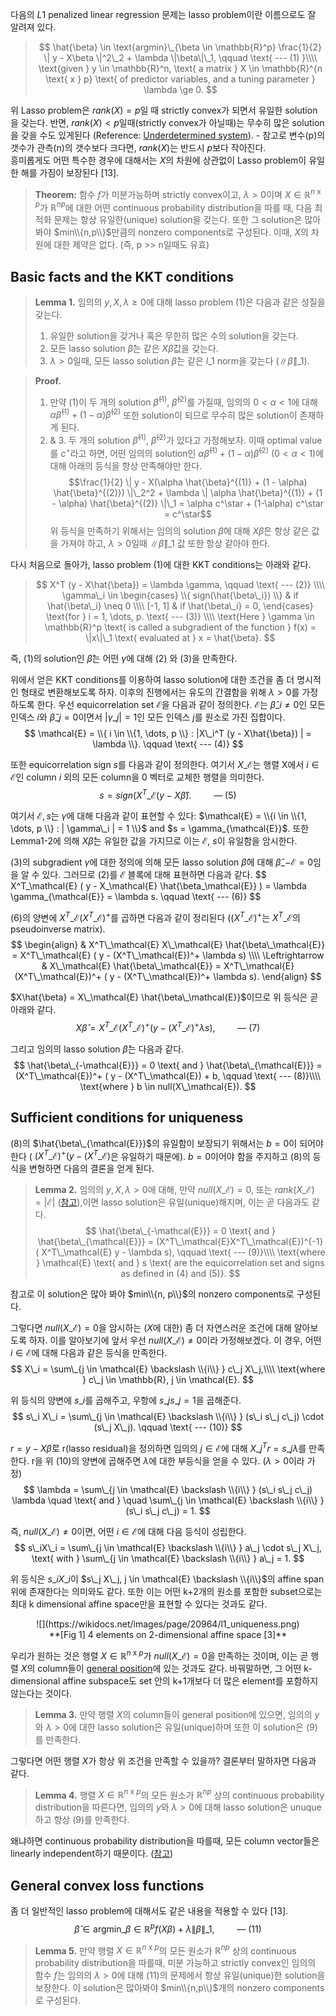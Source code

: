 <script type="text/x-mathjax-config">
MathJax.Hub.Config({
    displayAlign: "center"
});
</script>

다음의 $L1$ penalized linear regression 문제는 lasso problem이란 이름으로도 잘 알려져 있다.
>$$
>\hat{\beta} \in \text{argmin}\_{\beta \in \mathbb{R}^p} \frac{1}{2} \| y - X\beta \|^2\_2 + \lambda \|\beta\|\_1, \qquad \text{ --- (1) }\\\\
>\text{given } y \in \mathbb{R}^n, \text{ a matrix } X \in \mathbb{R}^{n \text{ x } p} \text{ of predictor variables, and a tuning parameter } \lambda \ge 0.
>$$

위 Lasso problem은 $rank(X) = p$일 때 strictly convex가 되면서 유일한 solution을 갖는다. 반면, $rank(X) < p$일때(strictly convex가 아닐때)는 무수히 많은 solution을 갖을 수도 있게된다 (Reference: [
Underdetermined system](https://en.wikipedia.org/wiki/Underdetermined_system)). - 참고로 변수(p)의 갯수가 관측(n)의 갯수보다 크다면, $rank(X)$는 반드시 $p$보다 작아진다.<br/>
흥미롭게도 어떤 특수한 경우에 대해서는 $X$의 차원에 상관없이 Lasso problem이 유일한 해를 가짐이 보장된다 [13].

>**Theorem:** 함수 $f$가 미분가능하며 strictly convex이고, $\lambda > 0$이며 $X \in \mathbb{R}^{n  \text{ x } p}$가 $\mathbb{R}^{np}$에 대한 어떤 continuous probability distribution을 따를 때, 다음 최적화 문제는 항상 유일한(unique) solution을 갖는다. 또한 그 solution은 많아봐야 $min\\{n,p\\}$만큼의 nonzero components로 구성된다. 이때, $X$의 차원에 대한 제약은 없다. (즉, p >> n일때도 유효)

## Basic facts and the KKT conditions

> **Lemma 1.** 임의의 $y, X, \lambda \ge 0$에 대해 lasso problem (1)은 다음과 같은 성질을 갖는다.
> 
> 1. 유일한 solution을 갖거나 혹은 무한히 많은 수의 solution을 갖는다.
> 2. 모든 lasso solution $\hat{\beta}$는 같은 $X\hat{\beta}$값을 갖는다.
>3. $\lambda > 0$일때, 모든 lasso solution $\hat{\beta}$는 같은 $l\_1$ norm을 갖는다 ($\|\hat{\beta}\|\_1$).

$$\text{ }$$

> **Proof.**<br/>
> 1. 만약 (1)이 두 개의 solution $\hat{\beta}^{(1)}$, $\hat{\beta}^{(2)}$를 가질때, 임의의 $0 < \alpha < 1$에 대해 $\alpha \hat{\beta}^{(1)} + (1 - \alpha) \hat{\beta}^{(2)}$ 또한 solution이 되므로 무수히 많은 solution이 존재하게 된다.<br/>
> 2. & 3. 두 개의 solution $\hat{\beta}^{(1)}$, $\hat{\beta}^{(2)}$가 있다고 가정해보자. 이때 optimal value를 $c^\star$라고 하면, 어떤 임의의 solution인 $\alpha \hat{\beta}^{(1)} + (1 - \alpha) \hat{\beta}^{(2)}$ ($0 < \alpha < 1$)에 대해 아래의 등식을 항상 만족해야만 한다.
>  $$\frac{1}{2} \| y - X(\alpha \hat{\beta}^{(1)} + (1 - \alpha) \hat{\beta}^{(2)}) \|\_2^2 + \lambda \| \alpha \hat{\beta}^{(1)} + (1 - \alpha) \hat{\beta}^{(2)} \|\_1 = \alpha c^\star + (1-\alpha) c^\star = c^\star$$
> 위 등식을 만족하기 위해서는 임의의 solution $\hat{\beta}$에 대해 $X\hat{\beta}$은 항상 같은 값을 가져야 하고, $\lambda > 0$일때 $\| \hat{\beta} \|\_1$ 값 또한 항상 같아야 한다.


다시 처음으로 돌아가, lasso problem (1)에 대한 KKT conditions는 아래와 같다.
>$$
>X^T (y - X\hat{\beta}) = \lambda \gamma, \qquad \text{ --- (2)} \\\\
>\gamma\_i \in 
> \begin{cases}
> \\{ sign(\hat{\beta\_i}) \\} & if \hat{\beta\_i} \neq 0 \\\\
> [-1, 1] & if \hat{\beta\_i} = 0,
> \end{cases}
> \text{for } i = 1, \dots, p. \text{ --- (3)} \\\\
> \text{Here } \gamma \in \mathbb{R}^p \text{ is called a subgradient of the function } f(x) = \|x\|\_1 \text{ evaluated at } x = \hat{\beta}.
>$$

즉, (1)의 solution인 $\hat{\beta}$는 어떤 $\gamma$에 대해 (2) 와 (3)을 만족한다. 

위에서 얻은 KKT conditions를 이용하여 lasso solution에 대한 조건을 좀 더 명시적인 형태로 변환해보도록 하자. 이후의 진행에서는 유도의 간결함을 위해 $\lambda > 0$를 가정하도록 한다. 우선 equicorrelation set $\mathcal{E}$을 다음과 같이 정의한다. $\mathcal{E}$는 $\hat{\beta}\_i \neq 0$인 모든 인덱스 $i$와 $\hat{\beta}\_j = 0$이면서 $|\gamma\_j| = 1$인 모든 인덱스 $j$를 원소로 가진 집합이다.
$$
\mathcal{E} = \\{ i \in \\{1, \dots, p \\}  : |X\_i^T (y - X\hat{\beta}) | = \lambda \\}. \qquad \text{ --- (4)}
$$

또한 equicorrelation sign $s$를 다음과 같이 정의한다. 여기서 $X\_\mathcal{E}$는 행렬 X에서 $i \in \mathcal{E}$인 column $i$ 외의 모든 column을 0 벡터로 교체한 행렬을 의미한다.
$$
s = sign(X^T\_\mathcal{E} (y -X\hat{\beta}). \qquad \text{ --- (5)}
$$

여기서 $\mathcal{E}, s$는 $\gamma$에 대해 다음과 같이 표현할 수 있다: $\mathcal{E} = \\{i \in \\{1, \dots, p \\} : | \gamma\_i | = 1 \\}$ and $s = \gamma\_\{\mathcal{E}}$. 또한 Lemma1-2에 의해 $X\hat{\beta}$는 유일한 값을 가지므로 이는 $\mathcal{E}$, $s$이 유일함을 암시한다.

(3)의 subgradient $\gamma$에 대한 정의에 의해 모든 lasso solution $\hat{\beta}$에 대해 $\hat{\beta}\_{-\mathcal{E}} = 0$임을 알 수 있다. 그러므로 (2)를 $\mathcal{E}$ 블록에 대해 표현하면 다음과 같다.
$$
X^T\_\mathcal{E} ( y - X\_\mathcal{E} \hat{\beta\_\mathcal{E}} ) = \lambda \gamma\_\{\mathcal{E}} =  \lambda s. \qquad \text{ --- (6)}
$$

(6)의 양변에 $X^T\_\mathcal{E} (X^T\_\mathcal{E})^+$를 곱하면 다음과 같이 정리된다 ($(X^T\_\mathcal{E})^+$는 $X^T\_\mathcal{E}$의 pseudoinverse matrix).
$$
\begin{align}
& X^T\_\mathcal{E} X\_\mathcal{E} \hat{\beta\_\mathcal{E}} = X^T\_\mathcal{E} ( y - (X^T\_\mathcal{E})^+  \lambda s) \\\\
\Leftrightarrow
& X\_\mathcal{E} \hat{\beta\_\mathcal{E}} = X^T\_\mathcal{E} (X^T\_\mathcal{E})^+ ( y - (X^T\_\mathcal{E})^+  \lambda s).
\end{align}
$$

$X\hat{\beta} = X\_\mathcal{E} \hat{\beta\_\mathcal{E}}$이므로 위 등식은 곧 아래와 같다.
$$
X \hat{\beta} = X^T\_\mathcal{E} (X^T\_\mathcal{E})^+ ( y - (X^T\_\mathcal{E})^+  \lambda s), \qquad \text{ --- (7)}
$$

그리고 임의의 lasso solution $\hat{\beta}$는 다음과 같다.
$$
\hat{\beta\_{-\mathcal{E}}} = 0 \text{ and } \hat{\beta\_{\mathcal{E}}} = (X^T\_\mathcal{E})^+ ( y - (X^T\_\mathcal{E}) + b, \qquad \text{ --- (8)}\\\\
\text{where } b \in null(X\_\mathcal{E}).
$$

## Sufficient conditions for uniqueness

(8)의 $\hat{\beta\_{\mathcal{E}}}$의 유일함이 보장되기 위해서는 $b=0$이 되어야 한다 ( $(X^T\_\mathcal{E})^+ ( y - (X^T\_\mathcal{E})$은 유일하기 때문에). $b=0$이어야 함을 주지하고 (8)의 등식을 변형하면 다음의 결론을 얻게 된다.

>**Lemma 2.** 임의의 $y, X, \lambda > 0$에 대해, 만약 $null(X\_\mathcal{E}) = {0}$, 또는 $rank(X\_\mathcal{E}) = |\mathcal{E}|$ ([참고](https://www.quora.com/When-the-null-space-of-a-matrix-is-the-zero-vector-the-matrix-is-invertible-Why/answer/Alexander-Farrugia)),이면 lasso solution은 유일(unique)해지며, 이는 곧 다음과도 같다.
>$$
>\hat{\beta\_{-\mathcal{E}}} = 0 \text{ and } \hat{\beta\_{\mathcal{E}}} = (X^T\_\mathcal{E}X^T\_\mathcal{E})^{-1} ( X^T\_\mathcal{E} y - \lambda s), \qquad \text{ --- (9)}\\\\
>\text{where } \mathcal{E} \text{ and } s \text{ are the equicorrelation set and signs as defined in (4) and (5)}.
>$$

참고로 이 solution은 많아 봐야 $min\\{n, p\\}$의 nonzero components로 구성된다.

그렇다면 $null(X\_\mathcal{E}) = {0}$을 암시하는 ($X$에 대한) 좀 더 자연스러운 조건에 대해 알아보도록 하자. 이를 알아보기에 앞서 우선 $null(X\_\mathcal{E}) \neq {0}$이라 가정해보겠다. 이 경우, 어떤 $i \in \mathcal{E}$에 대해 다음과 같은 등식을 만족한다.
$$
X\_i = \sum\_{j \in \mathcal{E} \backslash \\{i\\} } c\_j X\_j,\\\\
\text{where } c\_j \in \mathbb{R}, j \in \mathcal{E}.
$$

위 등식의 양변에 $s\_i$를 곱해주고, 우항에 $s\_j s\_j = 1$을 곱해준다.
$$
s\_i X\_i = \sum\_{j \in \mathcal{E} \backslash \\{i\\} } (s\_i s\_j c\_j) \cdot (s\_j X\_j). \qquad \text{ --- (10)}
$$

$r = y - X \hat{\beta}$로 r(lasso residual)을 정의하면 임의의 $j \in \mathcal{E}$에 대해 $X\_j^T r = s\_j \lambda$를 만족한다. r을 위 (10)의 양변에 곱해주면 $\lambda$에 대한 부등식을 얻을 수 있다. ($\lambda > 0$이라 가정)
$$
\lambda = \sum\_{j \in \mathcal{E} \backslash \\{i\\} } (s\_i s\_j c\_j) \lambda \quad \text{ and } \quad \sum\_{j \in \mathcal{E} \backslash \\{i\\} } (s\_i s\_j c\_j) = 1.
$$

즉, $null(X\_\mathcal{E}) \neq {0}$이면, 어떤 $i \in \mathcal{E}$에 대해 다음 등식이 성립한다.
$$
s\_iX\_i = \sum\_{j \in \mathcal{E} \backslash \\{i\\} } a\_j \cdot s\_j X\_j, \text{ with } \sum\_{j \in \mathcal{E} \backslash \\{i\\} } a\_j = 1.
$$

위 등식은 $s\_iX\_i$이 $s\_j X\_j, j \in \mathcal{E} \backslash \\{i\\}$의 affine span 위에 존재한다는 의미와도 같다. 또한 이는 어떤 k+2개의 원소를 포함한 subset으로는 최대 k dimensional affine space만을 표현할 수 있다는 것과도 같다. 
<center>
![](https://wikidocs.net/images/page/20964/l1_uniqueness.png)<br/>
**[Fig 1] 4 elements on 2-dimensional affine space [3]**
</center>

우리가 원하는 것은 행렬 $X \in \mathbb{R}^{n \text{ x } p}$가 $null(X\_\mathcal{E}) = {0}$을 만족하는 것이며, 이는 곧 행렬 $X$의 column들이 [general position](https://en.wikipedia.org/wiki/General_position)에 있는 것과도 같다. 바꿔말하면, 그 어떤 k-dimensional affine subspace도 set 안의 k+1개보다 더 많은 element를 포함하지 않는다는 것이다.

>**Lemma 3.** 만약 행렬 $X$의 column들이 general position에 있으면, 임의의 $y$와 $\lambda > 0$에 대한 lasso solution은 유일(unique)하며 또한 이 solution은 (9)를 만족한다.

그렇다면 어떤 행렬 $X$가 항상 위 조건을 만족할 수 있을까? 결론부터 말하자면 다음과 같다.

>**Lemma 4.** 행렬 $X \in \mathbb{R}^{n \text{ x } p}$의 모든 원소가 $\mathbb{R}^{np}$ 상의 continuous probability distribution을 따른다면, 임의의 $y$와 $\lambda > 0$에 대해 lasso solution은 unuque하고 항상 (9)를 만족한다.

왜냐하면 continuous probability distribution을 따를때, 모든 column vector들은 linearly independent하기 때문이다. ([참고](https://math.stackexchange.com/questions/432447/probability-that-n-vectors-drawn-randomly-from-mathbbrn-are-linearly-ind?rq=1))

## General convex loss functions

좀 더 일반적인 lasso problem에 대해서도 같은 내용을 적용할 수 있다 [13].
$$
\hat{\beta} \in \text{argmin}\_{\beta \in \mathbb{R}^p} f(X\beta) + \lambda \|\beta\|\_1, \qquad \text{ --- (11) }
$$

>**Lemma 5.** 만약 행렬 $X \in \mathbb{R}^{n \text{ x } p}$의 모든 원소가 $\mathbb{R}^{np}$ 상의 continuous probability distribution을 따를때, 미분 가능하고 strictly convex인 임의의 함수 $f$는 임의의 $\lambda > 0$에 대해 (11)의 문제에서 항상 유일(unique)한 solution을 보장한다. 이 solution은 많아봐야 $min\\{n,p\\}$개의 nonzero components로 구성된다.